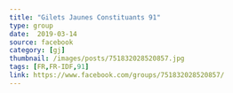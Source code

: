 ```yaml
---
title: "Gilets Jaunes Constituants 91"
type: group
date:  2019-03-14
source: facebook
category: [gj]
thumbnail: /images/posts/751832028520857.jpg
tags: [FR,FR-IDF,91]
link: https://www.facebook.com/groups/751832028520857/
---
```


